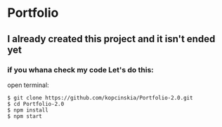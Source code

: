 # **Portfolio**

## I already created this project and it isn't ended yet

### if you whana check my code Let's do this:

open terminal:

```
$ git clone https://github.com/kopcinskia/Portfolio-2.0.git
$ cd Portfolio-2.0
$ npm install
$ npm start
```
